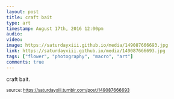 ```yaml
---
layout: post
title: craft bait
type: art
timestamp: August 17th, 2016 12:00pm
audio: 
video: 
image: https://saturdayxiii.github.io/media/149087666693.jpg
link: https://saturdayxiii.github.io/media/149087666693.jpg
tags: ["flower", "photography", "macro", "art"]
comments: true
---
```


craft bait.
 
  
<small>source: https://saturdayxiii.tumblr.com/post/149087666693</small>